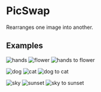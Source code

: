 # PicSwap
Rearranges one image into another.

## Examples
![hands](https://raw.github.com/lkvnstrs/picswap/master/examples/hands.jpg) ![flower](https://raw.github.com/lkvnstrs/picswap/master/examples/flower.jpg) ![hands to flower](https://raw.github.com/lkvnstrs/picswap/master/examples/hands_to_flower.jpg)

![dog](https://raw.github.com/lkvnstrs/picswap/master/examples/dog.jpg) ![cat](https://raw.github.com/lkvnstrs/picswap/master/examples/cat.jpg) ![dog to cat](https://raw.github.com/lkvnstrs/picswap/master/examples/dog_to_cat.jpg)

![sky](https://raw.github.com/lkvnstrs/picswap/master/examples/sky.jpg) ![sunset](https://raw.github.com/lkvnstrs/picswap/master/examples/sunset.jpg) ![sky to sunset](https://raw.github.com/lkvnstrs/picswap/master/examples/sky_to_sunset.jpg)
